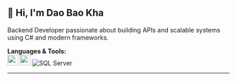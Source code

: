 ## 👋 Hi, I'm Dao Bao Kha

Backend Developer passionate about building APIs and scalable systems using C# and modern frameworks.

**Languages & Tools:**  
<img src="https://raw.githubusercontent.com/marwin1991/profile-technology-icons/refs/heads/main/icons/c%23.png" height="24"/>
<img src="https://raw.githubusercontent.com/marwin1991/profile-technology-icons/refs/heads/main/icons/_net_core.png" height="24"/>
![SQL Server](https://img.shields.io/badge/SQL%20Server-CC2927?style=flat&logo=microsoft-sql-server&logoColor=white)

---

